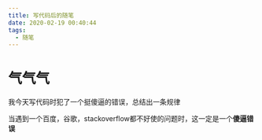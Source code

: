 ```yaml
---
title: 写代码后的随笔
date: 2020-02-19 00:40:44
tags:
  - 随笔
---
```


# 气气气

我今天写代码时犯了一个挺傻逼的错误，总结出一条规律

当遇到一个百度，谷歌，stackoverflow都不好使的问题时，这一定是一个**傻逼错误**